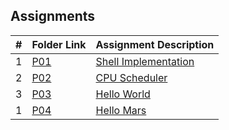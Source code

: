 ##  Assignments

|  #  | Folder Link                            | Assignment Description                               |
| :-: | -------------------------------------- | ---------------------------------------------------- |
|  1  | [P01](./P01/shell.py)                  | [Shell Implementation ](./P01/README.md)             |
|  2  | [P02](./P02/README.md)                 | [CPU Scheduler ](./P02/README.md)                    |
|  3  | [P03](./FakeAssignments/P01/README.md) | [Hello World ](./FakeAssignments/P01/README.md)      |
|  1  | [P04](./FakeAssignments/P02/README.md) | [Hello Mars ](./FakeAssignments/P02/README.md)       |